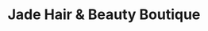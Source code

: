 ---
title: "Jade Hair & Beauty Boutique"
url: /chester/jade-hair-und-beauty-boutique/
shop: Friseur
---